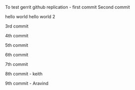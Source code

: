 To test gerrit github replication - first commit
Second commit

hello world
hello world 2

3rd commit

4th commit

5th commit

6th commit

7th commit

8th commit - keith

9th commit - Aravind
